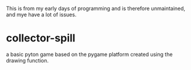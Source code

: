 This is from my early days of programming and is therefore unmaintained, and mye have a lot of issues.

# collector-spill
a basic pyton game based on the pygame platform
created using the drawing function. 


